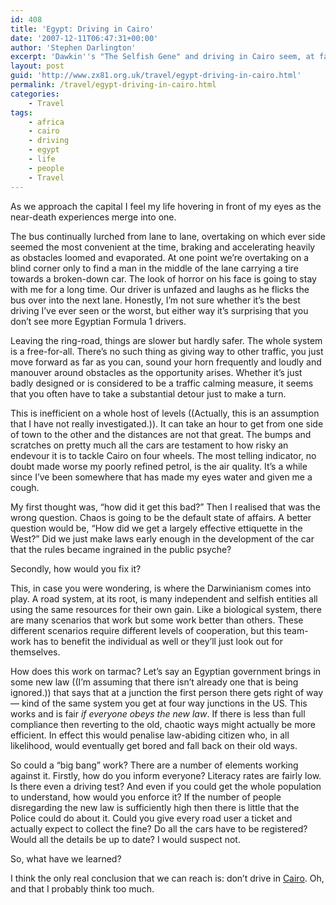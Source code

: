 ```yaml
---
id: 408
title: 'Egypt: Driving in Cairo'
date: '2007-12-11T06:47:31+00:00'
author: 'Stephen Darlington'
excerpt: 'Dawkin''s "The Selfish Gene" and driving in Cairo seem, at face value, to have little in common. A little thought and only slightly twisted logic shows otherwise.'
layout: post
guid: 'http://www.zx81.org.uk/travel/egypt-driving-in-cairo.html'
permalink: /travel/egypt-driving-in-cairo.html
categories:
    - Travel
tags:
    - africa
    - cairo
    - driving
    - egypt
    - life
    - people
    - Travel
---
```


As we approach the capital I feel my life hovering in front of my eyes as the near-death experiences merge into one.

The bus continually lurched from lane to lane, overtaking on which ever side seemed the most convenient at the time, braking and accelerating heavily as obstacles loomed and evaporated. At one point we’re overtaking on a blind corner only to find a man in the middle of the lane carrying a tire towards a broken-down car. The look of horror on his face is going to stay with me for a long time. Our driver is unfazed and laughs as he flicks the bus over into the next lane. Honestly, I’m not sure whether it’s the best driving I’ve ever seen or the worst, but either way it’s surprising that you don’t see more Egyptian Formula 1 drivers.

Leaving the ring-road, things are slower but hardly safer. The whole system is a free-for-all. There’s no such thing as giving way to other traffic, you just move forward as far as you can, sound your horn frequently and loudly and manouver around obstacles as the opportunity arises. Whether it’s just badly designed or is considered to be a traffic calming measure, it seems that you often have to take a substantial detour just to make a turn.

This is inefficient on a whole host of levels ((Actually, this is an assumption that I have not really investigated.)). It can take an hour to get from one side of town to the other and the distances are not that great. The bumps and scratches on pretty much all the cars are testament to how risky an endevour it is to tackle Cairo on four wheels. The most telling indicator, no doubt made worse my poorly refined petrol, is the air quality. It’s a while since I’ve been somewhere that has made my eyes water and given me a cough.

My first thought was, “how did it get this bad?” Then I realised that was the wrong question. Chaos is going to be the default state of affairs. A better question would be, “How did we get a largely effective ettiquette in the West?” Did we just make laws early enough in the development of the car that the rules became ingrained in the public psyche?

Secondly, how would you fix it?

This, in case you were wondering, is where the Darwinianism comes into play. A road system, at its root, is many independent and selfish entities all using the same resources for their own gain. Like a biological system, there are many scenarios that work but some work better than others. These different scenarios require different levels of cooperation, but this team-work has to benefit the individual as well or they’ll just look out for themselves.

How does this work on tarmac? Let’s say an Egyptian government brings in some new law ((I’m assuming that there isn’t already one that is being ignored.)) that says that at a junction the first person there gets right of way — kind of the same system you get at four way junctions in the US. This works and is fair *if everyone obeys the new law*. If there is less than full compliance then reverting to the old, chaotic ways might actually be more efficient. In effect this would penalise law-abiding citizen who, in all likelihood, would eventually get bored and fall back on their old ways.

So could a “big bang” work? There are a number of elements working against it. Firstly, how do you inform everyone? Literacy rates are fairly low. Is there even a driving test? And even if you could get the whole population to understand, how would you enforce it? If the number of people disregarding the new law is sufficiently high then there is little that the Police could do about it. Could you give every road user a ticket and actually expect to collect the fine? Do all the cars have to be registered? Would all the details be up to date? I would suspect not.

So, what have we learned?

I think the only real conclusion that we can reach is: don’t drive in [Cairo](/travel/egypt-cairo.html). Oh, and that I probably think too much.